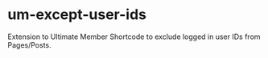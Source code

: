 # um-except-user-ids
Extension to Ultimate Member Shortcode to exclude logged in user IDs from Pages/Posts.
